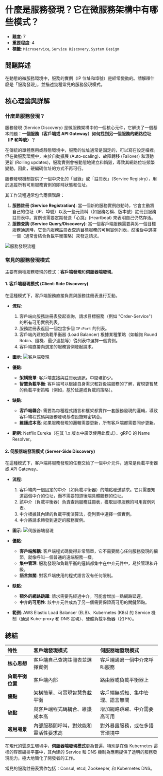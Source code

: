 # 什麼是服務發現？它在微服務架構中有哪些模式？

- **難度**: 7
- **重要程度**: 4
- **標籤**: `Microservice`, `Service Discovery`, `System Design`

## 問題詳述

在動態的微服務環境中，服務的實例（IP 位址和埠號）是經常變動的。請解釋什麼是「服務發現」，並描述幾種常見的服務發現模式。

## 核心理論與詳解

### 什麼是服務發現？

服務發現 (Service Discovery) 是微服務架構中的一個核心元件，它解決了一個基本問題：**一個服務（客戶端或 API Gateway）如何找到另一個服務的網路位址（IP 和埠號）？**

在傳統的單體應用或靜態環境中，服務的位址通常是固定的，可以寫在設定檔裡。但在微服務環境中，由於自動擴展 (Auto-scaling)、故障轉移 (Failover) 和滾動更新 (Rolling updates)，服務實例會被動態地建立和銷毀，導致其網路位址頻繁變動。因此，硬編碼位址的方式不再可行。

服務發現機制提供了一個中央化的「目錄」或「註冊表」（Service Registry），用於追蹤所有可用服務實例的即時狀態和位址。

其工作流程通常包含兩個階段：

1. **服務註冊 (Service Registration)**: 當一個新的服務實例啟動時，它會主動將自己的位址（IP、埠號）以及一些元資料（如服務名稱、版本號）註冊到服務註冊表中。實例也需要定期發送「心跳」(Heartbeat) 來表明自己仍然存活。
2. **服務查詢 (Service Query/Discovery)**: 當一個客戶端服務需要與另一個目標服務通訊時，它會向服務註冊表查詢目標服務的可用實例列表，然後從中選擇一個（通常會結合負載平衡策略）來發送請求。

![服務發現流程](https://i.imgur.com/y3jB2fA.png)

### 常見的服務發現模式

主要有兩種服務發現的模式：**客戶端發現**和**伺服器端發現**。

#### 1. 客戶端發現模式 (Client-Side Discovery)

在這種模式下，客戶端服務直接負責與服務註冊表進行互動。

- **流程**:
  1. 客戶端向服務註冊表發起查詢，請求目標服務（例如 "Order-Service"）的所有可用實例列表。
  2. 服務註冊表返回一個包含多個 `IP:Port` 的列表。
  3. 客戶端內建的負載平衡器 (Load Balancer) 根據某種策略（如輪詢 Round Robin、隨機、最少連接等）從列表中選擇一個實例。
  4. 客戶端直接向選定的服務實例發起請求。

- **圖示**:
  ![客戶端發現](https://i.imgur.com/L6g3e4c.png)

- **優點**:
  - **架構簡單**: 客戶端直接與註冊表通訊，中間環節少。
  - **智慧負載平衡**: 客戶端可以根據自身需求和對後端服務的了解，實現更智慧的負載平衡策略（例如，基於延遲或負載的策略）。

- **缺點**:
  - **客戶端耦合**: 需要為每種程式語言和框架都實作一套服務發現的邏輯，導致客戶端程式碼與服務發現基礎設施緊密耦合。
  - **維護成本高**: 如果服務發現的邏輯需要更新，所有客戶端都需要同步更新。

- **範例**: Netflix Eureka（在其 1.x 版本中廣泛使用此模式）、gRPC 的 Name Resolver。

#### 2. 伺服器端發現模式 (Server-Side Discovery)

在這種模式下，客戶端將服務發現的任務交給了一個中介元件，通常是負載平衡器或 API Gateway。

- **流程**:
  1. 客戶端向一個固定的中介（如負載平衡器）的端點發送請求。它只需要知道這個中介的位址，而不需要知道後端具體服務的位址。
  2. 該中介（負載平衡器）負責查詢服務註冊表，獲取目標服務的可用實例列表。
  3. 中介根據其內建的負載平衡演算法，從列表中選擇一個實例。
  4. 中介將請求轉發到選定的服務實例。

- **圖示**:
  ![伺服器端發現](https://i.imgur.com/3hJb8fG.png)

- **優點**:
  - **客戶端解耦**: 客戶端程式碼變得非常簡單，它不需要關心任何服務發現的細節，就像呼叫一個普通的遠端服務一樣。
  - **集中管理**: 服務發現和負載平衡的邏輯都集中在中介元件中，易於管理和升級。
  - **語言無關**: 對客戶端使用的程式語言沒有任何限制。

- **缺點**:
  - **額外的網路跳躍**: 請求需要先經過中介，可能會增加一點網路延遲。
  - **中介的可用性**: 該中介元件成為了另一個需要保證高可用的關鍵節點。

- **範例**: AWS Elastic Load Balancer (ELB)、Kubernetes (K8s) 的 Service 機制（通過 Kube-proxy 和 DNS 實現）、硬體負載平衡器（如 F5）。

## 總結

| 特性 | 客戶端發現模式 | 伺服器端發現模式 |
| :--- | :--- | :--- |
| **核心思想** | 客戶端自己查詢註冊表並選擇實例 | 客戶端通過一個中介來呼叫服務 |
| **負載平衡位置** | 客戶端內部 | 路由器或負載平衡器上 |
| **優點** | 架構簡單、可實現智慧負載平衡 | 客戶端無感知、集中管理、語言無關 |
| **缺點** | 與客戶端程式碼耦合、維護成本高 | 增加網路跳躍、中介需要高可用 |
| **適用場景** | 內部服務間呼叫，對效能和靈活性要求高 | 對外暴露服務，或在多語言環境中 |

在現代的雲原生環境中，**伺服器端發現模式**更為普遍，特別是在像 Kubernetes 這樣的容器編排平臺中，其內建的 Service 和 DNS 機制為應用提供了透明的服務發現能力，極大地簡化了開發者的工作。

常見的服務註冊表實作包括：Consul, etcd, Zookeeper, 和 Kubernetes DNS。
